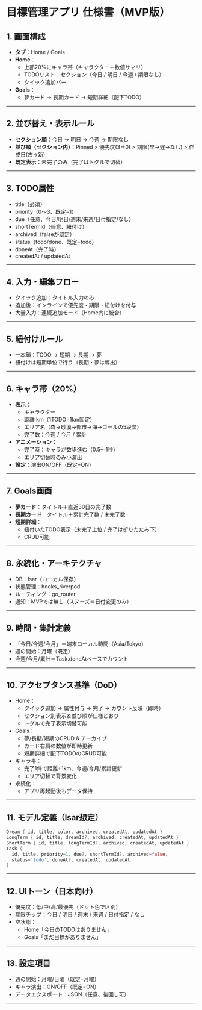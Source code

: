 # 目標管理アプリ 仕様書（MVP版）

## 1. 画面構成

- **タブ**：Home / Goals
- **Home**：
  - 上部20%にキャラ帯（キャラクター＋数値サマリ）
  - TODOリスト：セクション（今日 / 明日 / 今週 / 期限なし）
  - クイック追加バー
- **Goals**：
  - 夢カード → 長期カード → 短期詳細（配下TODO）

---

## 2. 並び替え・表示ルール

- **セクション順**：今日 → 明日 → 今週 → 期限なし
- **並び順（セクション内）**：Pinned > 優先度(3→0) > 期限(早→遅→なし) > 作成日(古→新)
- **既定表示**：未完了のみ（完了はトグルで切替）

---

## 3. TODO属性

- title（必須）
- priority（0〜3、既定=1）
- due（任意、今日/明日/週末/来週/日付指定/なし）
- shortTermId（任意、紐付け）
- archived（falseが既定）
- status（todo/done、既定=todo）
- doneAt（完了時）
- createdAt / updatedAt

---

## 4. 入力・編集フロー

- クイック追加：タイトル入力のみ
- 追加後：インラインで優先度・期限・紐付けを付与
- 大量入力：連続追加モード（Home内に統合）

---

## 5. 紐付けルール

- 一本鎖：TODO → 短期 → 長期 → 夢
- 紐付けは短期単位で行う（長期・夢は導出）

---

## 6. キャラ帯（20%）

- **表示**：
  - キャラクター
  - 距離 km（1TODO=1km固定）
  - エリア名（森→砂漠→都市→海→ゴールの5段階）
  - 完了数：今週 / 今月 / 累計
- **アニメーション**：
  - 完了時：キャラが数歩進む（0.5〜1秒）
  - エリア切替時のみ小演出
- **設定**：演出ON/OFF（既定=ON）

---

## 7. Goals画面

- **夢カード**：タイトル＋直近30日の完了数
- **長期カード**：タイトル＋累計完了数 / 未完了数
- **短期詳細**：
  - 紐付いたTODO表示（未完了上位 / 完了は折りたたみ下）
  - CRUD可能

---

## 8. 永続化・アーキテクチャ

- DB：Isar（ローカル保存）
- 状態管理：hooks\_riverpod
- ルーティング：go\_router
- 通知：MVPでは無し（スヌーズ＝日付変更のみ）

---

## 9. 時間・集計定義

- 「今日/今週/今月」＝端末ローカル時間（Asia/Tokyo）
- 週の開始：月曜（既定）
- 今週/今月/累計＝Task.doneAtベースでカウント

---

## 10. アクセプタンス基準（DoD）

- Home：
  - クイック追加 → 属性付与 → 完了 → カウント反映（即時）
  - セクション別表示＆並び順が仕様どおり
  - トグルで完了表示切替可能
- Goals：
  - 夢/長期/短期のCRUD & アーカイブ
  - カード右肩の数値が即時更新
  - 短期詳細で配下TODOのCRUD可能
- キャラ帯：
  - 完了1件で距離+1km、今週/今月/累計更新
  - エリア切替で背景変化
- 永続化：
  - アプリ再起動後もデータ保持

---

## 11. モデル定義（Isar想定）

```dart
Dream { id, title, color, archived, createdAt, updatedAt }
LongTerm { id, title, dreamId?, archived, createdAt, updatedAt }
ShortTerm { id, title, longTermId?, archived, createdAt, updatedAt }
Task {
  id, title, priority=1, due?, shortTermId?, archived=false,
  status='todo', doneAt?, createdAt, updatedAt
}
```

---

## 12. UIトーン（日本向け）

- 優先度：低/中/高/最優先（ドット色で区別）
- 期限チップ：今日 / 明日 / 週末 / 来週 / 日付指定 / なし
- 空状態：
  - Home「今日のTODOはありません」
  - Goals「まだ目標がありません」

---

## 13. 設定項目

- 週の開始：月曜/日曜（既定=月曜）
- キャラ演出：ON/OFF（既定=ON）
- データエクスポート：JSON（任意、後回し可）

---

